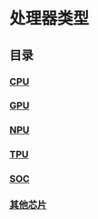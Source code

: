 # 处理器类型

## 目录

### [CPU](./cpu/contents.md)

### [GPU](./gpu/contents.md)

### [NPU](./npu/contents.md)

### [TPU]()

### [SOC](./soc/soc.md)

### [其他芯片]()